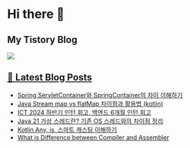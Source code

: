 # Hi there 👋

## My Tistory Blog

<p>
    <a href="https://kylo8.tistory.com"><img src="https://img.shields.io/badge/Tistory-000000?style=flat-square&logo=Tistory&logoColor=white"/>
</p>

## 📕 Latest Blog Posts

<ul><li><a href='https://kylo8.tistory.com/entry/Spring-ServletContainer%EC%99%80-SpringContainer%EC%9D%98-%EC%B0%A8%EC%9D%B4-%EC%9D%B4%ED%95%B4%ED%95%98%EA%B8%B0' target='_blank'>Spring ServletContainer와 SpringContainer의 차이 이해하기</a></li><li><a href='https://kylo8.tistory.com/entry/Java-Stream-map-vs-flatMap-%EC%B0%A8%EC%9D%B4%EC%A0%90%EA%B3%BC-%ED%99%9C%EC%9A%A9%EB%B2%95-kotlin' target='_blank'>Java Stream map vs flatMap 차이점과 활용법 (kotlin)</a></li><li><a href='https://kylo8.tistory.com/entry/ICT-2024-%ED%95%98%EB%B0%98%EA%B8%B0-%EC%9D%B8%ED%84%B4-%ED%9A%8C%EA%B3%A0-%EB%B0%B1%EC%97%94%EB%93%9C-6%EA%B0%9C%EC%9B%94-%EC%9D%B8%ED%84%B4-%ED%9A%8C%EA%B3%A0' target='_blank'>ICT 2024 하반기 인턴 회고, 백엔드 6개월 인턴 회고</a></li><li><a href='https://kylo8.tistory.com/entry/Java-21-%EA%B0%80%EC%83%81-%EC%8A%A4%EB%A0%88%EB%93%9C%EB%9E%80-%EA%B8%B0%EC%A1%B4-OS-%EC%8A%A4%EB%A0%88%EB%93%9C%EC%99%80%EC%9D%98-%EC%B0%A8%EC%9D%B4%EC%A0%90-%EC%A0%95%EB%A6%AC' target='_blank'>Java 21 가상 스레드란? 기존 OS 스레드와의 차이점 정리</a></li><li><a href='https://kylo8.tistory.com/entry/Kotlin-Any-is-%EC%8A%A4%EB%A7%88%ED%8A%B8-%EC%BA%90%EC%8A%A4%ED%8C%85-%EC%9D%B4%ED%95%B4%ED%95%98%EA%B8%B0' target='_blank'>Kotlin Any, is, 스마트 캐스팅 이해하기</a></li><li><a href='https://kylo8.tistory.com/entry/What-is-Difference-between-Compiler-and-Assembler' target='_blank'>What is Difference between Compiler and Assembler</a></li></ul>